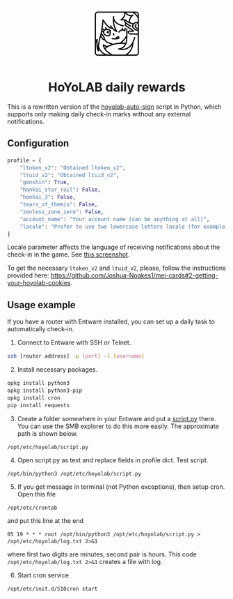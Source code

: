 <div align="center">
    <img width="128" height="128" src="assets/icon.svg" alt="icon">
</div>


<div align="center">

# HoYoLAB daily rewards

</div>

This is a rewritten version of the [hoyolab-auto-sign](https://github.com/canaria3406/hoyolab-auto-sign) script in Python, which supports only making daily check-in marks without any external notifications.

## Configuration

```Python
profile = {
    "ltoken_v2": "Obtained ltoken_v2",
    "ltuid_v2": "Obtained ltuid_v2",
    "genshin": True,
    "honkai_star_rail": False,
    "honkai_3": False,
    "tears_of_themis": False,
    "zenless_zone_zero": False,
    "account_name": "Your account name (can be anything at all)",
    "locale": "Prefer to use two lowercase letters locale (for example: ru)"
}
```

Locale parameter affects the language of receiving notifications about the check-in in the game. See [this screenshot](assets/locale_screenshot.png).

To get the necessary `ltoken_v2` and `ltuid_v2`, please, follow the instructions provided here: https://github.com/Joshua-Noakes1/mei-cards#2-getting-your-hoyolab-cookies.


## Usage example

If you have a router with Entware installed, you can set up a daily task to automatically check-in.

1. Connect to Entware with SSH or Telnet.

```bash
ssh [router address] -p [port] -l [username]
```

2. Install necessary packages.

```bash
opkg install python3
opkg install python3-pip
opkg install cron
pip install requests
```

3. Create a folder somewhere in your Entware and put a [script.py](script.py) there. You can use the SMB explorer to do this more easily. The approximate path is shown below.

```
/opt/etc/hoyolab/script.py
```

4. Open script.py as text and replace fields in profile dict. Test script.

```bash
/opt/bin/python3 /opt/etc/hoyolab/script.py
```

5. If you get message in terminal (not Python exceptions), then setup cron. Open this file

```
/opt/etc/crontab
```

and put this line at the end

```
05 19 * * * root /opt/bin/python3 /opt/etc/hoyolab/script.py > /opt/etc/hoyolab/log.txt 2>&1
```

where first two digits are minutes, second pair is hours. This code `/opt/etc/hoyolab/log.txt 2>&1` creates a file with log.

6. Start cron service

```bash
/opt/etc/init.d/S10cron start
```
